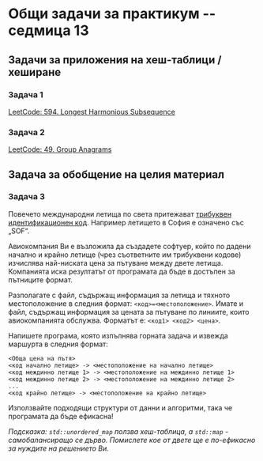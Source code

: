 # Общи задачи за практикум -- седмица 13

## Задачи за приложения на хеш-таблици / хеширане

### Задача 1

[LeetCode: 594. Longest Harmonious Subsequence](https://leetcode.com/problems/longest-harmonious-subsequence/description/)

### Задача 2

[LeetCode: 49. Group Anagrams](https://leetcode.com/problems/group-anagrams/description/)

## Задача за обобщение на целия материал

### Задача 3

Повечето международни летища по света притежават [трибуквен идентификационен код](https://en.wikipedia.org/wiki/IATA_airport_code). Например летището в София е означено със „SOF“.

Авиокомпания Ви е възложила да създадете софтуер, който по дадени начално и крайно летище (чрез съответните им трибуквени кодове) изчислява най-ниската цена за пътуване между двете летища. Компанията иска резултатът от програмата да бъде в достъпен за пътниците формат.

Разполагате с файл, съдържащ информация за летища и тяхното местоположение в следния формат: `<код>=<местоположение>`. Имате и файл, съдържащ информация за цената за пътуване по линиите, които авиокомпанията обслужва. Форматът е: `<код1> <код2> <цена>`.

Напишете програма, която изпълнява горната задача и извежда маршурта в следния формат:

    <Обща цена на пътя>
    <код начално летище> -> <местоположение на начално летище>
    <код междинно летище 1> -> <местоположение на междинно летище 1>
    <код междинно летище 2> -> <местоположение на междинно летище 2>
    ...
    <код крайно летище> -> <местоположение на крайно летище>

Използвайте подходящи структури от данни и алгоритми, така че програмата да бъде ефикасна!

*Подсказка: `std::unordered_map` ползва хеш-таблица, а `std::map` - самобалансиращо се дърво. Помислете кое от двете ще е по-ефикасно за нуждите на решението Ви.*
